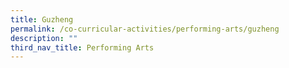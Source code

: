 ```yaml
---
title: Guzheng
permalink: /co-curricular-activities/performing-arts/guzheng
description: ""
third_nav_title: Performing Arts
---
```

